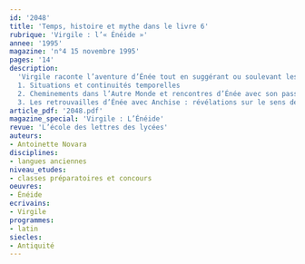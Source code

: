 ```yaml
---
id: '2048'
title: 'Temps, histoire et mythe dans le livre 6'
rubrique: 'Virgile : l’« Énéide »'
annee: '1995'
magazine: 'n°4 15 novembre 1995'
pages: '14'
description: 
  'Virgile raconte l’aventure d’Énée tout en suggérant ou soulevant les questions connexes sur le sens des choses, et pour Virgile la quête du sens impose une rétrospective et une perspective à travers le temps…
  1. Situations et continuités temporelles
  2. Cheminements dans l’Autre Monde et rencontres d’Énée avec son passé
  3. Les retrouvailles d’Énée avec Anchise : révélations sur le sens de la vie et sur l’histoire de la future Rome'
article_pdf: '2048.pdf'
magazine_special: 'Virgile : L’Énéide'
revue: 'L’école des lettres des lycées'
auteurs:
- Antoinette Novara
disciplines:
- langues anciennes
niveau_etudes:
- classes préparatoires et concours
oeuvres:
- Énéide
ecrivains:
- Virgile
programmes:
- latin
siecles:
- Antiquité
---
```

